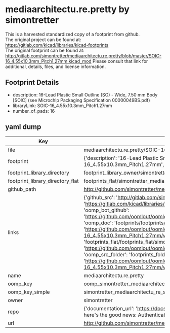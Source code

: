 # mediaarchitectu.re.pretty by simontretter  
This is a harvested standardized copy of a footprint from github.  
The original project can be found at:  
https://gitlab.com/kicad/libraries/kicad-footprints  
The original footprint can be found at:
http://gitlab.com/simontretter/mediaarchitectu.re.pretty/blob/master/SOIC-16_4.55x10.3mm_Pitch1.27mm.kicad_mod
Please consult that link for additional, details, files, and license information.  
## Footprint Details
* description: 16-Lead Plastic Small Outline (SO) - Wide, 7.50 mm Body [SOIC] (see Microchip Packaging Specification 00000049BS.pdf)  
* libraryLink: SOIC-16_4.55x10.3mm_Pitch1.27mm  
* number_of_pads: 16  
## yaml dump  
| Key | Value |  
| --- | --- |  
| file | mediaarchitectu.re.pretty/SOIC-16_4.55x10.3mm_Pitch1.27mm.kicad_mod |  
| footprint | {'description': '16-Lead Plastic Small Outline (SO) - Wide, 7.50 mm Body [SOIC] (see Microchip Packaging Specification 00000049BS.pdf)', 'libraryLink': 'SOIC-16_4.55x10.3mm_Pitch1.27mm', 'number_of_pads': 16} |  
| footprint_library_directory | footprint_library_owner/simontretter_mediaarchitectu.re.pretty |  
| footprint_library_directory_flat | footprints_flat/simontretter_mediaarchitectu_re_soic_16_4_55x10_3mm_pitch1_27mm/working |  
| github_path | http://github.com/simontretter/mediaarchitectu.re.pretty/blob/master/SOIC-16_4.55x10.3mm_Pitch1.27mm.kicad_mod |  
| links | {'github_src': 'http://gitlab.com/simontretter/mediaarchitectu.re.pretty/blob/master/SOIC-16_4.55x10.3mm_Pitch1.27mm.kicad_mod', 'github_src_repo': 'https://gitlab.com/kicad/libraries/kicad-footprints', 'oomp_bot': 'footprints/simontretter_mediaarchitectu_re_soic_16_4_55x10_3mm_pitch1_27mm/working', 'oomp_bot_github': 'https://github.com/oomlout/oomlout_oomp_footprint_bot/tree/main/footprints/simontretter_mediaarchitectu_re_soic_16_4_55x10_3mm_pitch1_27mm/working', 'oomp_doc': 'footprints/footprints/simontretter/mediaarchitectu.re/SOIC-16_4.55x10.3mm_Pitch1.27mm/working/', 'oomp_doc_github': 'https://github.com/oomlout/oomlout_oomp_footprint_doc/tree/main/footprints/footprints/simontretter/mediaarchitectu.re/SOIC-16_4.55x10.3mm_Pitch1.27mm/working', 'oomp_src_flat': 'footprints_flat/footprints_flat/simontretter_mediaarchitectu_re_soic_16_4_55x10_3mm_pitch1_27mm/working', 'oomp_src_flat_github': 'https://github.com/oomlout/oomlout_oomp_footprint_src/tree/main/footprints_flat/simontretter_mediaarchitectu_re_soic_16_4_55x10_3mm_pitch1_27mm/working', 'oomp_src_folder': 'footprints_folder/footprints_folder/simontretter/mediaarchitectu.re/SOIC-16_4.55x10.3mm_Pitch1.27mm/working', 'oomp_src_folder_github': 'https://github.com/oomlout/oomlout_oomp_footprint_src/tree/main/footprints_folder/simontretter/mediaarchitectu.re/SOIC-16_4.55x10.3mm_Pitch1.27mm/working'} |  
| name | mediaarchitectu.re.pretty |  
| oomp_key | oomp_simontretter_mediaarchitectu_re_soic_16_4_55x10_3mm_pitch1_27mm |  
| oomp_key_simple | simontretter_mediaarchitectu_re_soic_16_4_55x10_3mm_pitch1_27mm |  
| owner | simontretter |  
| repo | {'documentation_url': 'https://docs.github.com/rest/overview/resources-in-the-rest-api#rate-limiting', 'message': "API rate limit exceeded for 84.66.173.59. (But here's the good news: Authenticated requests get a higher rate limit. Check out the documentation for more details.)"} |  
| url | http://github.com/simontretter/mediaarchitectu.re.pretty |  

